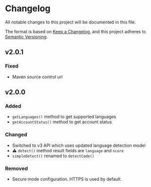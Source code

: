 # Changelog

All notable changes to this project will be documented in this file.

The format is based on [Keep a Changelog](https://keepachangelog.com/en/1.1.0/),
and this project adheres to [Semantic Versioning](https://semver.org/spec/v2.0.0.html).


## v2.0.1

### Fixed
- Maven source control url


## v2.0.0

### Added
- `getLanguages()` method to get supported languages
- `getAccountStatus()` method to get account status

### Changed
- Switched to v3 API which uses updated language detection model
- ⚠️ `detect()` method result fields are `language` and `score`
- `simpleDetect()` renamed to `detectCode()`

### Removed
- Secure mode configuration. HTTPS is used by default.
